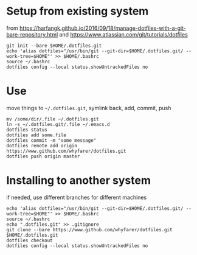 # Setup from existing system
from https://harfangk.github.io/2016/09/18/manage-dotfiles-with-a-git-bare-repository.html
and https://www.atlassian.com/git/tutorials/dotfiles

```
git init --bare $HOME/.dotfiles.git
echo 'alias dotfiles="/usr/bin/git --git-dir=$HOME/.dotfiles.git/ --work-tree=$HOME"' >> $HOME/.bashrc
source ~/.bashrc
dotfiles config --local status.showUntrackedFiles no
```

# Use

move things to `~/.dotfiles.git`, symlink back, add, commit, push
```
mv /some/dir/.file ~/.dotfiles.git
ln -s ~/.dotfiles.git/.file ~/.emacs.d
dotfiles status
dotfiles add some.file
dotfiles commit -m "some message"
dotfiles remote add origin https://www.github.com/whyfarer/dotfiles.git
dotfiles push origin master
```

# Installing to another system
if needed, use different branches for different machines

```
echo 'alias dotfiles="/usr/bin/git --git-dir=$HOME/.dotfiles.git/ --work-tree=$HOME"' >> $HOME/.bashrc
source ~/.bashrc
echo ".dotfiles.git" >> .gitignore
git clone --bare https://www.github.com/whyfarer/dotfiles.git $HOME/.dotfiles.git
dotfiles checkout
dotfiles config --local status.showUntrackedFiles no
```

